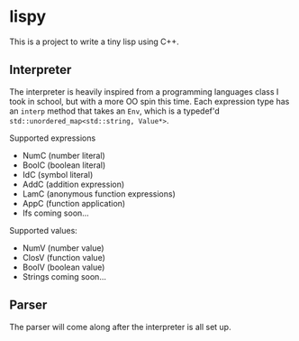 # lispy

This is a project to write a tiny lisp using C++.

## Interpreter

The interpreter is heavily inspired from a programming languages class I took in school, but with a more OO spin this time. Each expression type has an `interp` method that takes an `Env`, which is a typedef'd `std::unordered_map<std::string, Value*>`.

Supported expressions
* NumC (number literal)
* BoolC (boolean literal)
* IdC (symbol literal)
* AddC (addition expression)
* LamC (anonymous function expressions)
* AppC (function application)
* Ifs coming soon...

Supported values:
* NumV (number value)
* ClosV (function value)
* BoolV (boolean value)
* Strings coming soon...

## Parser

The parser will come along after the interpreter is all set up.
